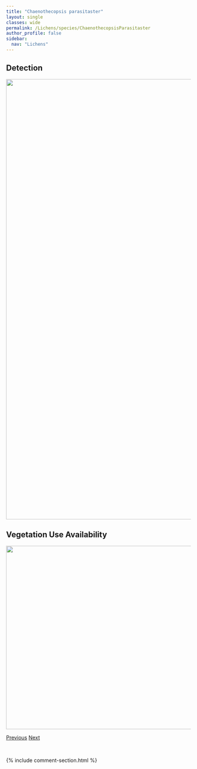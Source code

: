 ```yaml
---
title: "Chaenothecopsis parasitaster"
layout: single
classes: wide
permalink: /Lichens/species/ChaenothecopsisParasitaster
author_profile: false
sidebar:
  nav: "Lichens"
---
```


<h2>Detection</h2>

<a href="https://drive.google.com/uc?export=view&id=1zGqw9agiR7MIX4lTZl_jWlOvPAVzCEr9">
<img src="https://drive.google.com/uc?export=view&id=1zGqw9agiR7MIX4lTZl_jWlOvPAVzCEr9" height = "1200" width = "800">
</a>


<h2>Vegetation Use Availability</h2>

<a href="https://drive.google.com/uc?export=view&id=149CGZr2OoRgxxwtaDr80UgP6neQbGV3i">
<img src="https://drive.google.com/uc?export=view&id=149CGZr2OoRgxxwtaDr80UgP6neQbGV3i" height = "500" width = "1000">
</a>


<a href="/DevelopmentWebsite/Lichens/species/ChaenothecopsisNana" class="pagination--pager" title="Chaenothecopsis nana">Previous</a> <a href="/DevelopmentWebsite/Lichens/species/ChaenothecopsisPusilla" class="pagination--pager" title="Chaenothecopsis pusilla">Next</a>

<p>&nbsp;</p>

{% include comment-section.html %}
